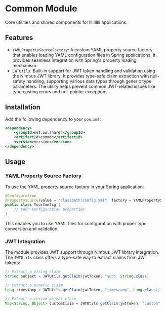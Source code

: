 # Common Module

Core utilities and shared components for lllIIIIlll applications.

## Features

- `YAMLPropertySourceFactory`: A custom YAML property source factory that enables loading YAML configuration files in Spring applications. It provides seamless integration with Spring's property loading mechanism.
- `JWTUtils`: Built-in support for JWT token handling and validation using the Nimbus JWT library. It provides type-safe claim extraction with null-safety handling, supporting various data types through generic type parameters. The utility helps prevent common JWT-related issues like type casting errors and null pointer exceptions.

## Installation

Add the following dependency to your `pom.xml`:

```xml
<dependency>
    <groupId>net.ow.shared</groupId>
    <artifactId>common</artifactId>
    <version>version</version>
</dependency>
```

## Usage

### YAML Property Source Factory

To use the YAML property source factory in your Spring application:

```java
@Configuration
@PropertySource(value = "classpath:config.yml", factory = YAMLPropertySourceFactory.class)
public class YourConfig {
    // Your configuration properties
}
```

This enables you to use YAML files for configuration with proper type conversion and validation.

### JWT Integration

The module provides JWT support through Nimbus JWT library integration. The `JWTUtils` class offers a type-safe way to extract claims from JWT tokens:

```java
// Extract a string claim
String subject = JWTUtils.getClaim(jwtToken, "sub", String.class);

// Extract a numeric claim
Long timestamp = JWTUtils.getClaim(jwtToken, "timestamp", Long.class);

// Extract a custom object claim
Map<String, Object> customClaim = JWTUtils.getClaim(jwtToken, "custom", Map.class);
```
